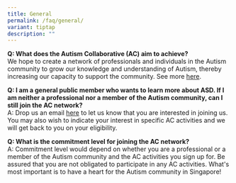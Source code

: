 ```yaml
---
title: General
permalink: /faq/general/
variant: tiptap
description: ""
---
```

<p><strong>Q: What does the Autism Collaborative (AC) aim to achieve? </strong>
<br>We hope to create a network of professionals and individuals in the Autism
community to grow our knowledge and understanding of Autism, thereby increasing
our capacity to support the community. See more <a href="https://asdcollaborative.sg/about-us/who-we-are/" rel="noopener nofollow" target="_blank">here</a>.</p>
<p><strong>Q: I am a general public member who wants to learn more about ASD. If I am neither a professional nor a member of the Autism community, can I still join the AC network? </strong>
<br>A: Drop us an email <a href="https://www.asdcollaborative.sg/contact-us/" rel="noopener nofollow" target="_blank">here</a> to
let us know that you are interested in joining us. You may also wish to
indicate your interest in specific AC activities and we will get back to
you on your eligibility.</p>
<p><strong>Q: What is the commitment level for joining the AC network? </strong>
<br>A: Commitment level would depend on whether you are a professional or
a member of the Autism community and the AC activities you sign up for.
Be assured that you are not obligated to participate in any AC activities.
What's most important is to have a heart for the Autism community in Singapore!</p>
<p></p>